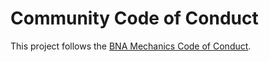 # Community Code of Conduct

This project follows the
[BNA Mechanics Code of Conduct](https://peopleforbikes.github.io/code-of-conduct/).
